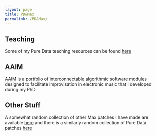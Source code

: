```yaml
---
layout: page
title: PD&Max
permalink: /PD&Max/
---
```

## Teaching
Some of my Pure Data teaching resources can be found [here](https://github.com/simohnf/AUD6204_PD_Resources)

## AAIM
[AAIM](/AAIM/) is a portfolio of interconnectable algorithmic software modules designed to facilitate improvisation in electronic music that I developed during my PhD.

## Other Stuff
A somewhat random collection of other Max patches I have made are available [here](https://github.com/simohnf/MaxMSP_Stuff) and there is a similarly random collection of Pure Data patches [here](https://github.com/simohnf/PD_Stuff)
